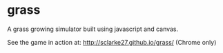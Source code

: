 # grass
A grass growing simulator built using javascript and canvas.

See the game in action at: http://sclarke27.github.io/grass/ (Chrome only) 
